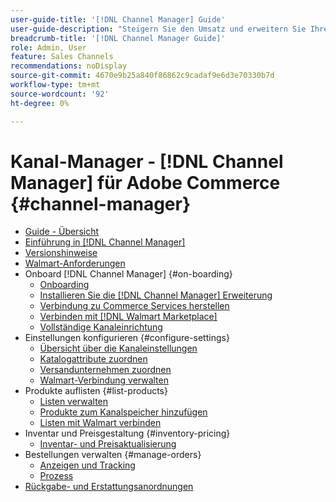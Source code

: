 ```yaml
---
user-guide-title: '[!DNL Channel Manager] Guide'
user-guide-description: "Steigern Sie den Umsatz und erweitern Sie Ihre Kundenbasis durch die Integration von Adobe Commerce oder Magento Open Source in Ihre [!DNL Walmart Marketplace] Konto des Verkäufers Central."
breadcrumb-title: '[!DNL Channel Manager Guide]'
role: Admin, User
feature: Sales Channels
recommendations: noDisplay
source-git-commit: 4670e9b25a840f86862c9cadaf9e6d3e70330b7d
workflow-type: tm+mt
source-wordcount: '92'
ht-degree: 0%

---
```



# Kanal-Manager - [!DNL Channel Manager] für Adobe Commerce {#channel-manager}

- [Guide - Übersicht](guide-overview.md)
- [Einführung in [!DNL Channel Manager]](overview.md)
- [Versionshinweise](release-notes.md)
- [Walmart-Anforderungen](walmart-requirements.md)
- Onboard [!DNL Channel Manager] {#on-boarding}
   - [Onboarding](onboard.md)
   - [Installieren Sie die [!DNL Channel Manager] Erweiterung](install.md)
   - [Verbindung zu Commerce Services herstellen](connect.md)
   - [Verbinden mit [!DNL Walmart Marketplace]](connect-marketplace.md)
   - [Vollständige Kanaleinrichtung](complete-sales-channel-store-setup.md)
- Einstellungen konfigurieren {#configure-settings}
   - [Übersicht über die Kanaleinstellungen](settings-overview.md)
   - [Katalogattribute zuordnen](map-catalog-attributes.md)
   - [Versandunternehmen zuordnen](map-shipping-carriers.md)
   - [Walmart-Verbindung verwalten](manage-wmt-connection.md)
- Produkte auflisten {#list-products}
   - [Listen verwalten](manage-listings.md)
   - [Produkte zum Kanalspeicher hinzufügen](add-products-to-channel-store.md)
   - [Listen mit Walmart verbinden](connect-listings-to-marketplace.md)
- Inventar und Preisgestaltung {#inventory-pricing}
   - [Inventar- und Preisaktualisierung](inventory-and-price-updates.md)
- Bestellungen verwalten {#manage-orders}
   - [Anzeigen und Tracking](manage-orders.md)
   - [Prozess](process-orders.md)
- [Rückgabe- und Erstattungsanordnungen](return-refund-orders.md)



